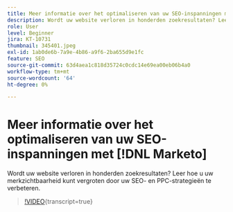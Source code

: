 ```yaml
---
title: Meer informatie over het optimaliseren van uw SEO-inspanningen met [!DNL Marketo]
description: Wordt uw website verloren in honderden zoekresultaten? Leer hoe u uw merkzichtbaarheid kunt vergroten door uw SEO- en PPC-strategieën te verbeteren.
role: User
level: Beginner
jira: KT-10731
thumbnail: 345401.jpeg
exl-id: 1ab0de6b-7a9e-4b86-a9f6-2ba655d9e1fc
feature: SEO
source-git-commit: 63d4aea1c818d35724c0cdc14e69ea00eb06b4a0
workflow-type: tm+mt
source-wordcount: '64'
ht-degree: 0%

---
```


# Meer informatie over het optimaliseren van uw SEO-inspanningen met [!DNL Marketo]

Wordt uw website verloren in honderden zoekresultaten? Leer hoe u uw merkzichtbaarheid kunt vergroten door uw SEO- en PPC-strategieën te verbeteren.

>[!VIDEO](https://video.tv.adobe.com/v/345401/?quality=12&learn=on){transcript=true}
